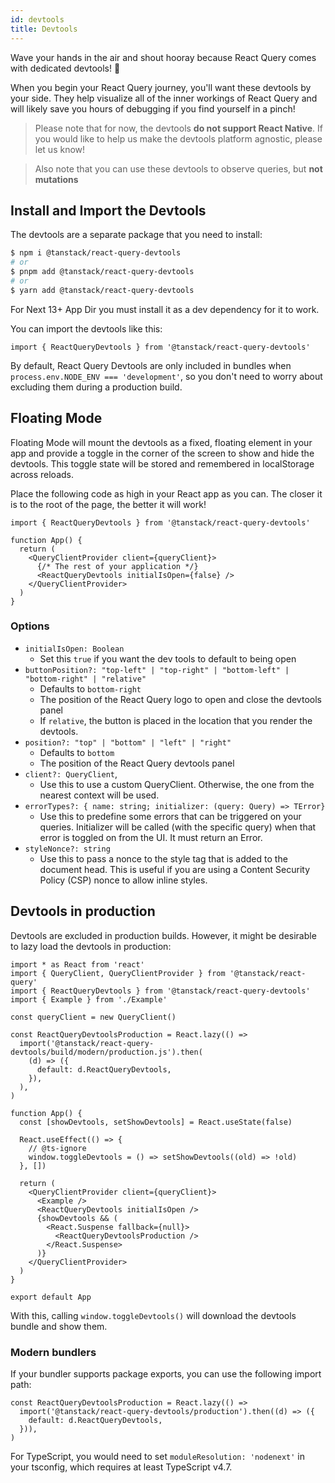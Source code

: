 ```yaml
---
id: devtools
title: Devtools
---
```


Wave your hands in the air and shout hooray because React Query comes with dedicated devtools! 🥳

When you begin your React Query journey, you'll want these devtools by your side. They help visualize all of the inner workings of React Query and will likely save you hours of debugging if you find yourself in a pinch!

> Please note that for now, the devtools **do not support React Native**. If you would like to help us make the devtools platform agnostic, please let us know!

> Also note that you can use these devtools to observe queries, but **not mutations**

## Install and Import the Devtools

The devtools are a separate package that you need to install:

```bash
$ npm i @tanstack/react-query-devtools
# or
$ pnpm add @tanstack/react-query-devtools
# or
$ yarn add @tanstack/react-query-devtools
```

For Next 13+ App Dir you must install it as a dev dependency for it to work.

You can import the devtools like this:

```tsx
import { ReactQueryDevtools } from '@tanstack/react-query-devtools'
```

By default, React Query Devtools are only included in bundles when `process.env.NODE_ENV === 'development'`, so you don't need to worry about excluding them during a production build.

## Floating Mode

Floating Mode will mount the devtools as a fixed, floating element in your app and provide a toggle in the corner of the screen to show and hide the devtools. This toggle state will be stored and remembered in localStorage across reloads.

Place the following code as high in your React app as you can. The closer it is to the root of the page, the better it will work!

```tsx
import { ReactQueryDevtools } from '@tanstack/react-query-devtools'

function App() {
  return (
    <QueryClientProvider client={queryClient}>
      {/* The rest of your application */}
      <ReactQueryDevtools initialIsOpen={false} />
    </QueryClientProvider>
  )
}
```

### Options

- `initialIsOpen: Boolean`
  - Set this `true` if you want the dev tools to default to being open
- `buttonPosition?: "top-left" | "top-right" | "bottom-left" | "bottom-right" | "relative"`
  - Defaults to `bottom-right`
  - The position of the React Query logo to open and close the devtools panel
  - If `relative`, the button is placed in the location that you render the devtools.
- `position?: "top" | "bottom" | "left" | "right"`
  - Defaults to `bottom`
  - The position of the React Query devtools panel
- `client?: QueryClient`,
  - Use this to use a custom QueryClient. Otherwise, the one from the nearest context will be used.
- `errorTypes?: { name: string; initializer: (query: Query) => TError}`
  - Use this to predefine some errors that can be triggered on your queries. Initializer will be called (with the specific query) when that error is toggled on from the UI. It must return an Error.
- `styleNonce?: string`
  - Use this to pass a nonce to the style tag that is added to the document head. This is useful if you are using a Content Security Policy (CSP) nonce to allow inline styles.

## Devtools in production

Devtools are excluded in production builds. However, it might be desirable to lazy load the devtools in production:

```tsx
import * as React from 'react'
import { QueryClient, QueryClientProvider } from '@tanstack/react-query'
import { ReactQueryDevtools } from '@tanstack/react-query-devtools'
import { Example } from './Example'

const queryClient = new QueryClient()

const ReactQueryDevtoolsProduction = React.lazy(() =>
  import('@tanstack/react-query-devtools/build/modern/production.js').then(
    (d) => ({
      default: d.ReactQueryDevtools,
    }),
  ),
)

function App() {
  const [showDevtools, setShowDevtools] = React.useState(false)

  React.useEffect(() => {
    // @ts-ignore
    window.toggleDevtools = () => setShowDevtools((old) => !old)
  }, [])

  return (
    <QueryClientProvider client={queryClient}>
      <Example />
      <ReactQueryDevtools initialIsOpen />
      {showDevtools && (
        <React.Suspense fallback={null}>
          <ReactQueryDevtoolsProduction />
        </React.Suspense>
      )}
    </QueryClientProvider>
  )
}

export default App
```

With this, calling `window.toggleDevtools()` will download the devtools bundle and show them.

### Modern bundlers

If your bundler supports package exports, you can use the following import path:

```tsx
const ReactQueryDevtoolsProduction = React.lazy(() =>
  import('@tanstack/react-query-devtools/production').then((d) => ({
    default: d.ReactQueryDevtools,
  })),
)
```

For TypeScript, you would need to set `moduleResolution: 'nodenext'` in your tsconfig, which requires at least TypeScript v4.7.
